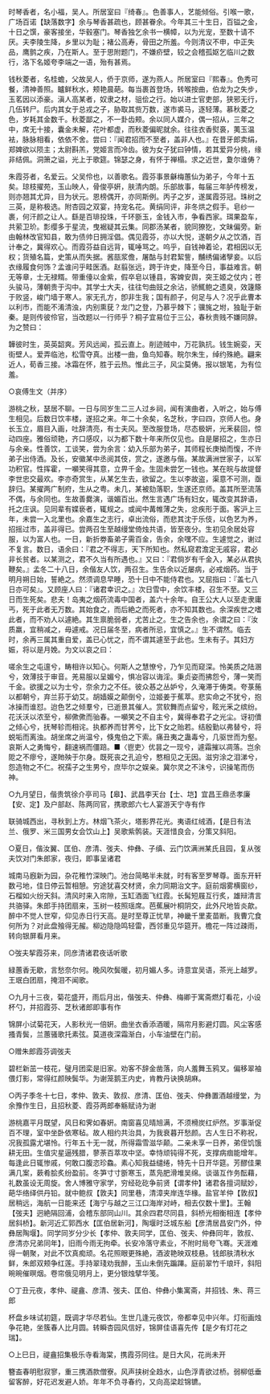 <!-- { "loadSidebar": true } -->
时琴香者，名小福，吴人。所居室曰『绮春』。色善事人，艺能倾俗。引喉一歌，广场百诺【缺落数字】余与琴香甚疏也，顾甚眷余。今年其三十生日，百镒之金，十日之馔，豪客接坐，华毂塞门。琴香独乞余书一横幛，以为光宠，至数十请不厌。夫李陵生降，乡里以为耻；褚公高寿，骨田之所羞。今则清议不申，中正失品，鹰鹯之疾，乃在斯人。至于思附题门，不嫌疥壁，较之会稽孤妪乞临川之数行，洛下名姬夸李端之一语，殆有甚焉。

钱秋菱者，名桂蟾，父故吴人，侨于京师，遂为燕人。所居室曰『熙春』。色秀可餐，清神善照。矑鲜秋水，颊艳晨葩。每当裹首登场，转喉按曲，伯龙为之失步，玉茗因以添豪。滇人高某者，奴隶之材，驵侩之行。始以进士官吏部，狭邪无行，几伍转尸。后内其女于总戎之子，胁取其赀万数，遂市裘马，逐轻薄。慕秋菱之色，岁耗其金数千。秋菱鄙之，不一卦齿颊。余以同人媒介，偶一招从，三年之中，席无十接，囊金未解，花叶都虚，而秋菱偏昵就余。往往衣香熨裛，荑玉温袪，脉脉相看，依依不舍。尝曰：『闻君招而不至者，盖非人也。』在昔牙郎卖绢，郑婢欲以陨主；太尉斟羔，党姬言而冷齿。彼为女子犹曰钟情，若其爱异分桃，缘非结佩。洞箫之谥，光上于歌筵。锦瑟之身，有怀于禅榻。求之近世，夐尔谁俦？

朱霞芬者，名爱云。父吴伶也，以善歌名。霞芬事景龢梅蕙仙为弟子，今年十五矣。琼枝擢苑，玉山映人，骨俊亭姸，肤清内朗。乐部故事，每届三年胪传榜发，则亦翘其尤异，目为状元。恩榜偶开，亦同斯例。丙子之岁，遂属霞芬冠。珠树之三英，是称极选。附杏园之双宴，持宠名花。黄绢同评，非冬烘之假手。皂纱一裹，何汗颜之让人。繇是百琲投珠，千环斵玉，金钱入市，争看西家。珥果盈车，共萦卫玠。彯缨多于星流，曳裾疑其云集。同郡汤某者，貌同獠犵，文昧偏旁。新由翰林改官知县，敢为债帅日拥淫倡。偶见霞芬，亦以大悦，遂朝夕从之饮酒，百计奉之，冀得欢心。而霞芬益自远背，辄唾骂之。呜乎，自钱神着论，君相因以无权；货殖名篇，史策从而失据。酱瓿浆儋，屠酤与封君絜訾，黼绣偏诸孼妾。以后衣缘履食何饰？孟谁问乎畦医酒。赵翦张远，跨于许史，降至今日，事益难言。朝无等章，士无禄糈。带重儓以金紫，假卒皂以锺县，客婢安舆，突王姬之仗内；苍头骏马，薄朝贵于沟中。其学士大夫，往往匄曲豉之余沾，骄鮿鲍之遗臭，效籧篨于败竖，峻门墙于寒人。家无孔方，卽非生我；国有颜子，何足与人？况乎此曹本以利市，而能不淆清浊，内别熏莸？龙门之登，乃慕乎棘下；骥旄之坿，独耻于新秦。是则传彼伶官，当改题以一行师乎？桐子宜易位于三公，春秋贵贱不嫌同辞。为之赞曰：

韡彼时生，英英韶爽。芳风远闻，孤云直上。削迹贼中，万花孰抗。钱生婉娈，天街壁人。爱弄临池，松雪夺真。出楼一曲，鱼鸟知春。睆尔朱生，绰约殊絶。翩来近人，荀香三接。冰霜在怀，胜于云热。惟此三子，风尘莫俦。报以银笔，为有位羞。

○哀傅生文（并序）

游桃之秋，瑟居不聊。一日与同岁生二三人过乡祠，闻有演曲者，入听之，始与傅生相见。后数日饮丰楼，遂招之来。年二十余矣，名芝秋，字曰四，京师人也。身长玉立，眉目入画，吐辞清亮，有士夫风。至改服登场，尽态极姸，光釆裴回，惊动四座。雅俗顽艳，齐口感叹，以为都下数十年来所仅见也。自是屡招之，生亦日与余亲。性善饮，工谈笑，尝为余言：幼入乐部为弟子，其师程长庚拗而愎，不许弟子出侍酒。及长，安徽某中丞阅其伎，赏之，遂邀与偕。某故满洲世家子，以军功积官。性挥霍，一嚬笑得其意，立畀千金。生固未尝乞一钱也。某在皖与故提督李世忠交最欢。李亦奇赏生，从某乞生去，欲留之。生以李故盗，渠意不可测，亟辞归。某擢两广制府，生从之粤。未几，某被劾落职，生遂还京师。盖其所至流落不偶，与余同也。生故善爨演，谐媚百出。然生言遇广场有妇女，辄改变其辞语，托之庄讽。见同辈有媟亵者，辄规之。或闻中冓帷薄之失，忿疾形于面。客沪上三年，未尝一入北里也。余嘉生之志行，卓出流俗，而悲其沈于乐伎，以色艺为养，招摇过市，盖非得已。尝两召生至越缦堂倚烛共语，皆至夜分。生初见余居处容服，以为富人也。一日，新折劵畜弟子需百金，告余，余嘿不应。生遽觉之，谢过不复言。数日，语余曰：『君之不得志，天下所知也。然私窥君澹定无戚容，君必非长贫者。以某测之，君不久当有所遇也。』又曰：『君倘岁有千金入，某必从君执鞭矣。』孟冬二十八日，余偕友人饮，两召生。生告余以近屡病，必戒烟药。当于明月朔日始，誓絶之。然须调息早睡，恐十日中不能侍君也。又屈指曰：『盖七八日亦可矣』。又顾座人曰：『诸君幸识之。』次日雪中，余饮丰楼，召生不至。又三日而生死矣。悲夫！岛夷之烟药流毒中国者，盖六十余年。自王公大人以至走隶庸丐，死于此者无万数。其始食之，而后絶之而死者，亦不知其数也。余深疾世之嗜此者，而不劝人以遽絶。其生禀脆弱者，尤苦止之。生之告余也，余谓之曰：『汝质羸，宜稍减之，毋遽戒。况日届冬至，病者所忌，宜慎之。』生不谓然。临去时，余再三属其重自爱，盖已心忧之，而不谓其遽至于此也。生未有子。其妇方娠，将以是月娩。为文以哀之曰：

嗟余生之屯邅兮，畴相许以知心。何斯人之慧憭兮，乃乍见而窥深。怜美质之陆溷兮，效薄技于审音。羌易服以呈媚兮，惧冶容以诲淫。秉贞姿而拂怨兮，薄一笑而千金。欲援之以为士兮，奈余力之不任。彼众惎之丛妒兮，久淹滞于俦类。夸菉葹以都朝兮，弃兰荪于幼艾。胡嫱嫫之颠倒兮，泣姬姜于蕉萃。悲实命之不犹兮，抱冰操而谁怼。迨色艺之倾羣兮，已逝景其催人。赏软舞而点留兮，眩光釆之缤纷。花沃沃以浓至兮，柳僛僛而骀春。一嚬笑之不自主兮，冀得奉君子之光尘。讶初儥之倾心兮，抚琴轸而相诧。执都养而甘荠兮，比下女之贻若。结殷勤以弗替兮，将蜕垢而离浊。胡坐席之尚温兮，倏鬼伯之下索。痛丑夷之蛊毒兮，几驱世而为壑。哀斯人之勇悔兮，翻速祸而僵踣。■〈鬯吏〉优昙之一现兮，遽霜摧以凋落。岂余阸之不瘳兮，遂貤殃于尔身。既死丧之孔迫兮，憗相见之无因。滋穷涂之泪涕兮，怨造物之不仁。祝孺子之生男兮，庶毕尔之娱亲。冀尔灵之不沬兮，识操笔而伤神。

○九月望日，偕贵筑徐介亭司马【皋】、武昌李天台【士、垲】宜昌王鼎丞孝廉【安、定】及户部赵、陈两同官，携歌郎六七人宴游天宁寺有作

联骑城西出，寻秋到上方。林烟飞茶火，塔影界花光。夷语红绒酒，【是日有法兰、俄罗、米三国男女会饮山上】吴歌紫鹘装。天涯惜良会，分策又斜阳。

○夏日，偕汝翼、匡伯、彦清、弢夫、仲彝、子缜、云门饮满洲某氏且园，复从弢夫饮对门朱郎家，夜归，即事呈诸君

城南马廐新为园，杂花稚竹深映门。池台简略半未就，时有客至罗琴尊。面东开轩数弓地，佳日停云暂相憩。穷途犹喜交材贤，余力同期治文字。庭前烟雾横窗纱，石榴如火纷天斜。清风时来入帘隙，玉缸酒面飞红霞。长髯短屐互行炙，雄辩清言共骆驿。朱郎手持团扇来，玉树一枝照瑶席。芭蕉展叶桐阴交，此外尺地皆炎歊。醉中不觉人世窄，仰见赤日行天高。是时至尊正忧旱，神畿千里麦苗断。我曹宂食何所为？对此盘飱得无赧。柳边隐隐鸣轻雷，西邻重见华筵开。檐花一阵过疎雨，转向银屏看月来。

○弢夫挈霞芬来，同彦清诸君夜话听歌

緑蕙香无歇，言愁奈尔何。晚风吹鬓暖，初月媚人多。诗意宜吴语，茶光上越罗。王珉白团扇，掩泪不闻歌。

○九月十三夜，菊花盛开，雨后月出，偕弢夫、仲彝、梅卿于寓斋燃灯看花，小设杯勺，并招霞芬、芝秋诸郎即事有作

锦屏小试菊花天，人影秋光一倍姸。曲坐衣香添酒暖，隔帘月影避灯圆。风尘客感搔青鬓，兰蕙骚歌托素弦。莫道夜深霜渐白，小车油壁在门前。

○赠朱郎霞芬调弢夫

碧栏新茁一枝花，璧月团栾是旧家。劝客不辞金凿落，向人羞舞玉鸦叉。偏移翠袖偎灯影，常得红颜映鬓华。为谢笼鹅王内史，肯教丹诀换胡麻。

○丙子季冬十七日，孝仲、敦夫、敦叔、彦清、匡伯、弢夫、仲彝置酒越缦堂，为余豫作生日，且招秋菱、霞芬两郎奉觞赋诗为谢

游桃嘉平月既望，风日和霁如春姸。南窗喜见晴旭满，不须榾炭红炉然。岁事渐促百不理，室中坐卧依寒毡。故人相约共治具，为我衰暮开愁颜。古人生日不称祝，况我孤露尤堪怜。行年五十无一就，所得霜雪滋华颠。二亲未享一日养，弟侄饥饿耕无田。生值灾星逼残腊，蓼荼百萃攻中坚。幸恃顽钝得不死，支撑病痼能增年。每逢此日辄惨戚，何敢口腹恣珍鱻。素心知我益缱绻，特先十日开华筵。芳醪佳果满几案，蔌肴脍炙纷盈前。冬笋寸寸斵寒玉，蒸凫肥滑堆吴绵。谈谐互作务酝藉，礼数虽设无周旋。舍人博雅守家学，穷经矻矻争前贤【谓孝仲】诸君各擅词赋妙，葩华络绎供丹铅。就中鲍叔【敦夫】同里巷，清漳夹岸连华椽。盐官羊仲【敦叔】居稍远，海航一日能来还【海宁与越之三江口海岸对峙，相去仅数十里】。王翰【弢夫】迥絶隔回浦，会稽东部同山川。其余四君尽同县，斜桥光相衡相连【孝仲居斜桥】。新河近汇郭西水【匡伯居新河】，陶堰时泛城东船【彦清居昌安门外，仲彝居陶堰】。同学同岁分少长【孝仲、敦夫同学，匡伯、弢夫、仲彝同年，敦叔、彦清亦兄弟同年】，旧雨今雨无拘牵。长安冷落守素业，不附时局夸飞骞。天涯难得一朝聚，对此不饮真痴顽。名花照眼更殊絶，酒波艳映双枝悬。钱郎肤清秋水鲜，朱郎双颊争红莲。手持翠琖劝我醉，玉山未倒先蹁蹮。庭前翠竹千琅玕，斜阳晼晼催暝烟。卷帘俄见明月上，更分银烛擘华笺。

○丁丑元夜，孝仲、禔盦、彦清、弢夫、匡伯、仲彝小集寓斋，并招钱、朱、蒋三郎

杯盘乡味试初筵，既调才华尽若仙。生世几逢元夜饮，帝都幸见中兴年。灯衔画烛争花艳，坐簇春人比月圆。转瞬杏园风信好，锦屏佳语喜先传【是夕有灯花之瑞】。

○上巳日，禔盦招集极乐寺看海棠，携霞芬同往。是日大风，花尚未开

簪盇春明慰寂寥，重三携酒款僧寮。风声挟树全趋水，山色浮青欲过桥。弱柳低垂留客醉，好花迟发避人娇。年年不负寻春约，又向高梁趁锦镳。

